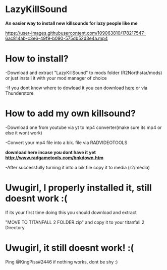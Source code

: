 # **LazyKillSound**
**An easier way to install new killsounds for lazy people like me**






https://user-images.githubusercontent.com/109063810/178217547-6ac814ab-c3e6-49f9-b090-575db52d3e4a.mp4

# How to install?
-Download and extract "LazyKillSound" to mods folder (R2Northstar/mods) or just install it with your mod manager of choice 

-If you dont know where to dowload it you can download [here](https://github.com/UwuGirl213/LazyKillSound/releases/download/Northstar_1.9.0/KINGPISS-LazyKillSound-1.0.6.zip) or via Thunderstore

# How to add my own killsound?
-Download one from youtube via yt to mp4 converter(make sure its mp4 or else it wont work)  


-Convert your mp4 file into a bik. file via RADVIDEOTOOLS 

**download here incase you dont have it yet http://www.radgametools.com/bnkdown.htm**


-After successfully turning it into a bik file copy it to media (r2/media)



# Uwugirl, I properly installed it, still doesnt work :(
If its your first time doing this you should download and extract 

"MOVE TO TITANFALL 2 FOLDER.zip" and copy it to your titanfall 2 Directory


# Uwugirl, it still doesnt work! :(
Ping @KingPiss#2446 if nothing works, dont be shy :)

